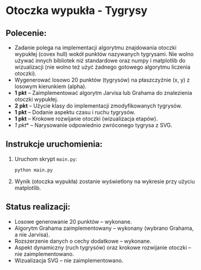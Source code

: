 # Otoczka wypukła - Tygrysy

## Polecenie:
- Zadanie polega na implementacji algorytmu znajdowania otoczki wypukłej (covex hull) wokół punktów nazywanych tygrysami. Nie wolno używać innych bibliotek niż standardowe oraz numpy i matplotlib do wizualizacji (nie wolno też użyć żadnego gotowego algorytmu liczenia otoczki).
- Wygenerować losowo 20 punktów (tygrysów) na płaszczyźnie (x, y) z losowym kierunkiem (alpha).
- **1 pkt** – Zaimplementować algorytm Jarvisa lub Grahama do znalezienia otoczki wypukłej.
- **2 pkt** – Użycie klasy do implementacji zmodyfikowanych tygrysów.
- **1 pkt** – Dodanie aspektu czasu i ruchu tygrysów.
- **1 pkt** – Krokowe rozwijanie otoczki (wizualizacja etapów).
- **1* pkt** – Narysowanie odpowiednio zwróconego tygrysa z SVG.

## Instrukcje uruchomienia:
1. Uruchom skrypt `main.py`:
   ```
   python main.py
   ```
2. Wynik (otoczka wypukła) zostanie wyświetlony na wykresie przy użyciu matplotlib.

## Status realizacji:
- Losowe generowanie 20 punktów – wykonane.
- Algorytm Grahama zaimplementowany – wykonany (wybrano Grahama, a nie Jarvisa).
- Rozszerzenie danych o cechy dodatkowe – wykonane.
- Aspekt dynamiczny (ruch tygrysów) oraz krokowe rozwijanie otoczki – nie zaimplementowano.
- Wizualizacja SVG – nie zaimplementowano.
